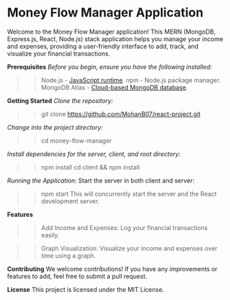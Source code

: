 # **Money Flow Manager Application**

Welcome to the Money Flow Manager application! This MERN (MongoDB, Express.js, React, Node.js) stack application helps you manage your income and expenses, providing a user-friendly interface to add, track, and visualize your financial transactions.

**Prerequisites**
_Before you begin, ensure you have the following installed:_
>> Node.js - [JavaScript runtime](https://nodejs.org/en).
>> npm - Node.js package manager.
>> MongoDB Atlas - [Cloud-based MongoDB database](https://www.mongodb.com/atlas/database).

**Getting Started**
_Clone the repository:_
>> git clone https://github.com/MohanB07/react-project.git

_Change into the project directory:_
>> cd money-flow-manager

_Install dependencies for the server, client, and root directory:_
>> npm install
>> cd client && npm install

_Running the Application:_
Start the server in both client and server:
>> npm start
This will concurrently start the server and the React development server.

**Features**
>> Add Income and Expenses: Log your financial transactions easily.

>> Graph Visualization: Visualize your income and expenses over time using a graph.

**Contributing**
We welcome contributions! If you have any improvements or features to add, feel free to submit a pull request.

**License**
This project is licensed under the MIT License.

